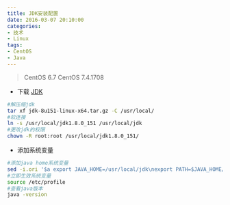 ```yaml
---
title: JDK安装配置
date: 2016-03-07 20:10:00
categories:
- 技术
- Linux
tags:
- CentOS
- Java
---
```


>CentOS 6.7
>CentOS 7.4.1708

- 下载 [JDK](http://www.oracle.com/technetwork/java/javase/downloads/jdk8-downloads-2133151.html)

```bash
#解压缩jdk
tar xf jdk-8u151-linux-x64.tar.gz -C /usr/local/
#软连接
ln -s /usr/local/jdk1.8.0_151 /usr/local/jdk
#更改jdk的权限
chown -R root:root /usr/local/jdk1.8.0_151/
```

- 添加系统变量

```bash
#添加java home系统变量
sed -i.ori '$a export JAVA_HOME=/usr/local/jdk\nexport PATH=$JAVA_HOME/bin:$JAVA_HOME/jre/bin:$PATH\nexport CLASSPATH=.$CLASSPATH:$JAVA_HOME/lib:$JAVA_HOME/jre/lib:$JAVA_HOME/lib/tools.jar' /etc/profile
#立即生效系统变量
source /etc/profile
#查看java版本
java -version
```
